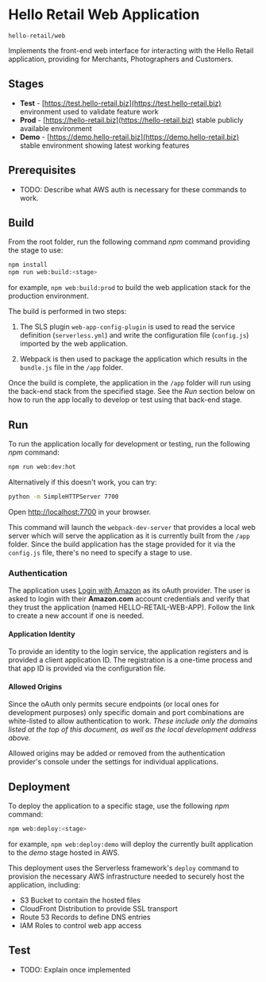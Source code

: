 # Hello Retail Web Application
`hello-retail/web`

Implements the front-end web interface for interacting with the Hello Retail application, providing
for Merchants, Photographers and Customers.

## Stages
* __Test__ - [https://test.hello-retail.biz](https://test.hello-retail.biz) environment used to validate feature work
* __Prod__ - [https://hello-retail.biz](https://hello-retail.biz) stable publicly available environment
* __Demo__ - [https://demo.hello-retail.biz](https://demo.hello-retail.biz) stable environment showing latest working features

## Prerequisites

* TODO: Describe what AWS auth is necessary for these commands to work.

## Build
From the root folder, run the following command _npm_ command
providing the stage to use:

```bash
npm install
npm run web:build:<stage>
```

for example, `npm web:build:prod` to build the web application stack for the production environment.

The build is performed in two steps:

1. The SLS plugin `web-app-config-plugin` is used to read the service definition (`serverless.yml`)
and write the configuration file (`config.js`) imported by the web application.

2. Webpack is then used to package the application which results in the `bundle.js` file in the `/app` folder.

Once the build is complete, the application in the `/app` folder will run using the back-end stack
 from the specified stage. See the _Run_ section below on how to run the app locally to develop or test
 using that back-end stage.

## Run
To run the application locally for development or testing, run the following _npm_ command:

```bash
npm run web:dev:hot
```

Alternatively if this doesn't work, you can try:

```bash
python -m SimpleHTTPServer 7700
```

Open [http://localhost:7700](http://localhost:7700) in your browser.

This command will launch the `webpack-dev-server` that provides a local web server which will serve the
application as it is currently built from the `/app` folder. Since the build application has the stage
provided for it via the `config.js` file, there's no need to specify a stage to use.

### Authentication

The application uses [Login with Amazon](https://login.amazon.com/) as its oAuth provider. The user is
asked to login with their **Amazon.com** account credentials and verify that they trust the application
(named HELLO-RETAIL-WEB-APP). Follow the link to create a new account if one is needed.

#### Application Identity

To provide an identity to the login service, the application registers and is provided a client application
ID. The registration is a one-time process and that app ID is provided via the configuration file.

#### Allowed Origins

Since the oAuth only permits secure endpoints (or local ones for development purposes) only specific
domain and port combinations are white-listed to allow authentication to work. _These include only the domains
listed at the top of this document, as well as the local development address above._

Allowed origins may be added or removed from the authentication provider's console under the settings
for individual applications.

## Deployment

To deploy the application to a specific stage, use the following _npm_ command:

```bash
npm web:deploy:<stage>
```

for example, `npm web:deploy:demo` will deploy the currently built application to the *demo* stage
hosted in AWS.

This deployment uses the Serverless framework's `deploy` command to provision the necessary AWS
 infrastructure needed to securely host the application, including:

 * S3 Bucket to contain the hosted files
 * CloudFront Distribution to provide SSL transport
 * Route 53 Records to define DNS entries
 * IAM Roles to control web app access


## Test

* TODO: Explain once implemented
